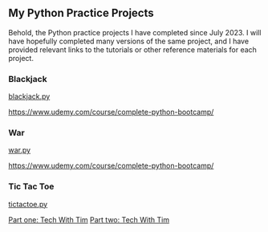 ## My Python Practice Projects

Behold, the Python practice projects I have completed since July 2023. I will have hopefully completed many versions of the same project, and I have provided relevant links to the tutorials or other reference materials for each project.

### Blackjack

[blackjack.py](blackjack.py)

https://www.udemy.com/course/complete-python-bootcamp/

### War

[war.py](war.py)

https://www.udemy.com/course/complete-python-bootcamp/

### Tic Tac Toe

[tictactoe.py](tictactoe.py)

[Part one: Tech With Tim][def2]
[Part two: Tech With Tim][def]

[def]: https://www.youtube.com/watch?v=jAaJZLqryTI&t=902s
[def2]: https://www.youtube.com/watch?v=5s_lGC2sxwQ
